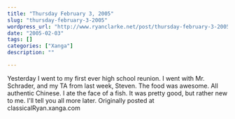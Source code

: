 ```yaml
---
title: "Thursday February 3, 2005"
slug: "thursday-february-3-2005"
wordpress_url: "http://www.ryanclarke.net/post/thursday-february-3-2005/"
date: "2005-02-03"
tags: []
categories: ["Xanga"]
description: ""

---
```


Yesterday I went to my first ever high school reunion. I went with Mr. Schrader, and my TA from last week, Steven. The food was awesome. All authentic Chinese. I ate the face of a fish. It was pretty good, but rather new to me. I'll tell you all more later.
Originally posted at classicalRyan.xanga.com
